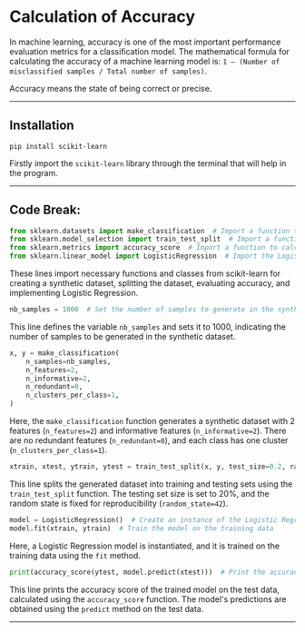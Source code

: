 # Calculation of Accuracy

In machine learning, accuracy is one of the most important performance evaluation metrics for a classification model. The mathematical formula for calculating the accuracy of a machine learning model is:
 `1 – (Number of misclassified samples / Total number of samples)`.

 Accuracy means the state of being correct or precise.

-----

## Installation

```
pip install scikit-learn
```
Firstly import the `scikit-learn` library through the terminal that will help in the program.

-----

## Code Break:

```python
from sklearn.datasets import make_classification  # Import a function to generate a synthetic dataset
from sklearn.model_selection import train_test_split  # Import a function for splitting the dataset
from sklearn.metrics import accuracy_score  # Import a function to calculate accuracy
from sklearn.linear_model import LogisticRegression  # Import the Logistic Regression model
```

These lines import necessary functions and classes from scikit-learn for creating a synthetic dataset, splitting the dataset, evaluating accuracy, and implementing Logistic Regression.

```python
nb_samples = 1000  # Set the number of samples to generate in the synthetic dataset
```

This line defines the variable `nb_samples` and sets it to 1000, indicating the number of samples to be generated in the synthetic dataset.

```python
x, y = make_classification(
    n_samples=nb_samples,
    n_features=2,
    n_informative=2,
    n_redundant=0,
    n_clusters_per_class=1,
)
```

Here, the `make_classification` function generates a synthetic dataset with 2 features (`n_features=2`) and informative features (`n_informative=2`). There are no redundant features (`n_redundant=0`), and each class has one cluster (`n_clusters_per_class=1`).

```python
xtrain, xtest, ytrain, ytest = train_test_split(x, y, test_size=0.2, random_state=42)
```

This line splits the generated dataset into training and testing sets using the `train_test_split` function. The testing set size is set to 20%, and the random state is fixed for reproducibility (`random_state=42`).

```python
model = LogisticRegression()  # Create an instance of the Logistic Regression model
model.fit(xtrain, ytrain)  # Train the model on the training data
```

Here, a Logistic Regression model is instantiated, and it is trained on the training data using the `fit` method.

```python
print(accuracy_score(ytest, model.predict(xtest)))  # Print the accuracy score on the test data
```

This line prints the accuracy score of the trained model on the test data, calculated using the `accuracy_score` function. The model's predictions are obtained using the `predict` method on the test data.

----